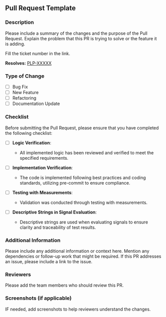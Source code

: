 ## Pull Request Template

### Description
Please include a summary of the changes and the purpose of the Pull Request. Explain the problem that this PR is trying to solve or the feature it is adding.

Fill the ticket number in the link.

**Resolves:** [PLP-XXXXX](https://jira.auto.continental.cloud/browse/PLP-XXXXX)

### Type of Change
- [ ] Bug Fix
- [ ] New Feature
- [ ] Refactoring
- [ ] Documentation Update

### Checklist
Before submitting the Pull Request, please ensure that you have completed the following checklist:

- [ ] **Logic Verification**:
  - All implemented logic has been reviewed and verified to meet the specified requirements.

- [ ] **Implementation Verification**:
  - The code is implemented following best practices and coding standards, utilizing pre-commit to ensure compliance.

- [ ] **Testing with Measurements**:
  - Validation was conducted through testing with measurements.

- [ ] **Descriptive Strings in Signal Evaluation**:
  - Descriptive strings are used when evaluating signals to ensure clarity and traceability of test results.


### Additional Information
Please include any additional information or context here. Mention any dependencies or follow-up work that might be required. If this PR addresses an issue, please include a link to the issue.

### Reviewers
Please add the team members who should review this PR.

### Screenshots (if applicable)
IF needed, add screenshots to help reviewers understand the changes.
